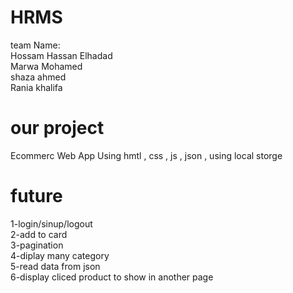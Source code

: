 # HRMS
team Name: <br>
Hossam Hassan Elhadad  <br>
Marwa Mohamed <br>
shaza ahmed <br>
Rania khalifa <br>

 # our project  <br>
Ecommerc Web App Using hmtl , css , js , json , using local storge <br>

# future
1-login/sinup/logout  <br>
2-add to card <br>
3-pagination <br>
4-diplay many category  <br>
5-read data from json <br>
6-display cliced product to show in another page <br>
